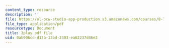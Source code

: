 ```yaml
---
content_type: resource
description: ''
file: https://ol-ocw-studio-app-production.s3.amazonaws.com/courses/8-701-introduction-to-nuclear-and-particle-physics-fall-2020/0ab906cdd13b13bd2303ea62237d46e2_HynldX56FHI.pdf
file_type: application/pdf
resourcetype: Document
title: 3play pdf file
uid: 0ab906cd-d13b-13bd-2303-ea62237d46e2
---
```


